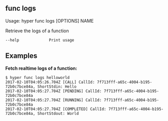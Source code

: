 ## func logs

  Usage: hyper func logs [OPTIONS] NAME

  Retrieve the logs of a function

    --help             Print usage

## Examples

**Fetch realtime logs of a function:**

    $ hyper func logs helloworld
    2017-02-10T04:05:26.704Z [CALL] CallId: 7f713fff-a65c-4004-b195-72b0c7bce84a, ShortStdin: Hello
    2017-02-10T04:05:27.704Z [PENDING] CallId: 7f713fff-a65c-4004-b195-72b0c7bce84a
    2017-02-10T04:05:27.704Z [RUNNING] CallId: 7f713fff-a65c-4004-b195-72b0c7bce84a
    2017-02-10T04:05:27.704Z [COMPLETED] CallId: 7f713fff-a65c-4004-b195-72b0c7bce84a, ShortStdout: World
